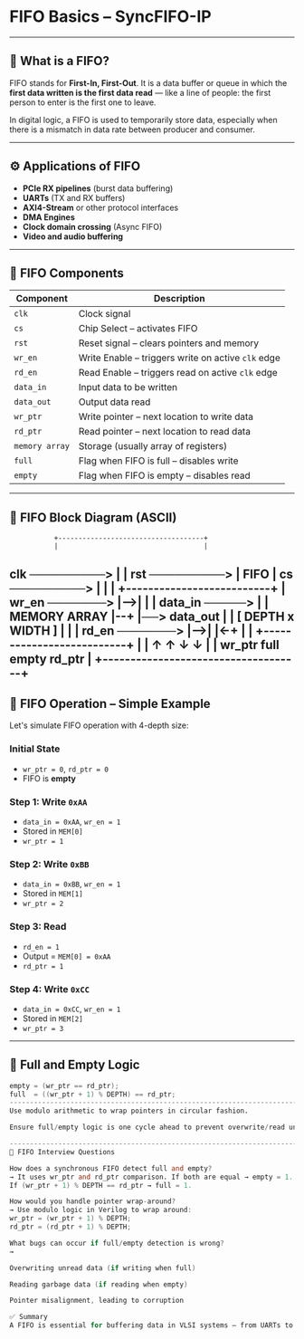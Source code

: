 # FIFO Basics – SyncFIFO-IP
------------------------------------------------------------------------------------------------------------------------------------------
## 📘 What is a FIFO?

FIFO stands for **First-In, First-Out**. It is a data buffer or queue in which the **first data written is the first data read** — like a line of people: the first person to enter is the first one to leave.

In digital logic, a FIFO is used to temporarily store data, especially when there is a mismatch in data rate between producer and consumer.

------------------------------------------------------------------------------------------------------------------------------------------

## ⚙️ Applications of FIFO

- **PCIe RX pipelines** (burst data buffering)
- **UARTs** (TX and RX buffers)
- **AXI4-Stream** or other protocol interfaces
- **DMA Engines**
- **Clock domain crossing** (Async FIFO)
- **Video and audio buffering**

-----------------------------------------------------------------------------------------------------------------------------------------

## 🧩 FIFO Components

| Component       | Description                                                 |
|------------------|-------------------------------------------------------------|
| `clk`            | Clock signal                                                |
| `cs`             | Chip Select – activates FIFO                                |
| `rst`            | Reset signal – clears pointers and memory                   |
| `wr_en`          | Write Enable – triggers write on active `clk` edge          |
| `rd_en`          | Read Enable – triggers read on active `clk` edge            |
| `data_in`        | Input data to be written                                    |
| `data_out`       | Output data read                                            |
| `wr_ptr`         | Write pointer – next location to write data                 |
| `rd_ptr`         | Read pointer – next location to read data                   |
| `memory array`   | Storage (usually array of registers)                        |
| `full`           | Flag when FIFO is full – disables write                     |
| `empty`          | Flag when FIFO is empty – disables read                     |

-----------------------------------------------------------------------------------------------------------------------------------------

## 🧠 FIFO Block Diagram (ASCII)

               +------------------------------------+
               |                                    |
clk ─────────> |                                    |
rst ─────────> |   FIFO                             |
cs  ─────────> |                                    |
               |   +--------------------------+     |
wr_en ───────> |-->|                          |     |
data_in ─────> |   |      MEMORY ARRAY        |--+  |──> data_out
               |   |     [ DEPTH x WIDTH ]    |  |  |
rd_en ───────> |-->|                          |<-+  |
               |   +--------------------------+     |
               |    ↑         ↑     ↓         ↓     |
               |  wr_ptr     full  empty    rd_ptr   |
               +------------------------------------+
------------------------------------------------------------------------------------------------------------------------------------------

## 🔁 FIFO Operation – Simple Example

Let's simulate FIFO operation with 4-depth size:

### Initial State
- `wr_ptr = 0`, `rd_ptr = 0`
- FIFO is **empty**

### Step 1: Write `0xAA`
- `data_in = 0xAA`, `wr_en = 1`
- Stored in `MEM[0]`
- `wr_ptr = 1`

### Step 2: Write `0xBB`
- `data_in = 0xBB`, `wr_en = 1`
- Stored in `MEM[1]`
- `wr_ptr = 2`

### Step 3: Read
- `rd_en = 1`
- Output = `MEM[0] = 0xAA`
- `rd_ptr = 1`

### Step 4: Write `0xCC`
- `data_in = 0xCC`, `wr_en = 1`
- Stored in `MEM[2]`
- `wr_ptr = 3`

-----------------------------------------------------------------------------------------------------------------------------------------
## 🚦 Full and Empty Logic

```verilog
empty = (wr_ptr == rd_ptr);
full  = ((wr_ptr + 1) % DEPTH) == rd_ptr;
------------------------------------------------------------------------------------------------------------------------------------------
Use modulo arithmetic to wrap pointers in circular fashion.

Ensure full/empty logic is one cycle ahead to prevent overwrite/read underflow.

------------------------------------------------------------------------------------------------------------------------------------------
🧪 FIFO Interview Questions

How does a synchronous FIFO detect full and empty?
→ It uses wr_ptr and rd_ptr comparison. If both are equal → empty = 1.
If (wr_ptr + 1) % DEPTH == rd_ptr → full = 1.

How would you handle pointer wrap-around?
→ Use modulo logic in Verilog to wrap around:
wr_ptr = (wr_ptr + 1) % DEPTH;
rd_ptr = (rd_ptr + 1) % DEPTH;

What bugs can occur if full/empty detection is wrong?
→

Overwriting unread data (if writing when full)

Reading garbage data (if reading when empty)

Pointer misalignment, leading to corruption

✅ Summary
A FIFO is essential for buffering data in VLSI systems — from UARTs to PCIe pipelines. Understanding pointers, control logic, and status flags will help you design a robust FIFO module. This theory will directly guide your RTL module in the next step.
